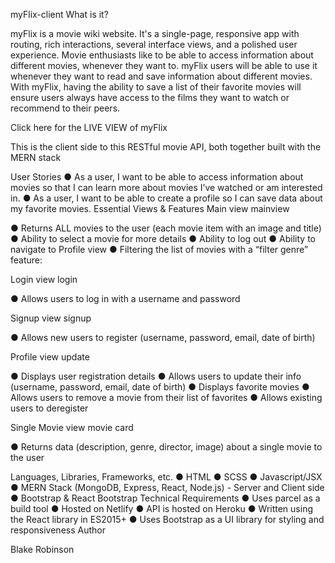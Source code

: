 myFlix-client
What is it?

myFlix is a movie wiki website. It's a single-page, responsive app with routing, rich interactions, several interface views, and a polished user experience. Movie enthusiasts like to be able to access information about different movies, whenever they want to. myFlix users will be able to use it whenever they want to read and save information about different movies. With myFlix, having the ability to save a list of their favorite movies will ensure users always have access to the films they want to watch or recommend to their peers.

Click here for the LIVE VIEW of myFlix

This is the client side to this RESTful movie API, both together built with the MERN stack

User Stories
● As a user, I want to be able to access information about movies so that I can learn more about movies I’ve watched or am interested in.
● As a user, I want to be able to create a profile so I can save data about my favorite movies.
Essential Views & Features
Main view
mainview

● Returns ALL movies to the user (each movie item with an image and title)
● Ability to select a movie for more details
● Ability to log out
● Ability to navigate to Profile view
● Filtering the list of movies with a “filter genre” feature:


Login view
login

● Allows users to log in with a username and password

Signup view
signup

● Allows new users to register (username, password, email, date of birth)

Profile view
update

● Displays user registration details
● Allows users to update their info (username, password, email, date of birth)
● Displays favorite movies
● Allows users to remove a movie from their list of favorites
● Allows existing users to deregister

Single Movie view
movie card

● Returns data (description, genre, director, image) about a single movie to the user

Languages, Libraries, Frameworks, etc.
● HTML
● SCSS
● Javascript/JSX
● MERN Stack (MongoDB, Express, React, Node.js) - Server and Client side
● Bootstrap & React Bootstrap
Technical Requirements
● Uses parcel as a build tool
● Hosted on Netlify
● API is hosted on Heroku
● Written using the React library in ES2015+
● Uses Bootstrap as a UI library for styling and responsiveness
Author
 
Blake Robinson
